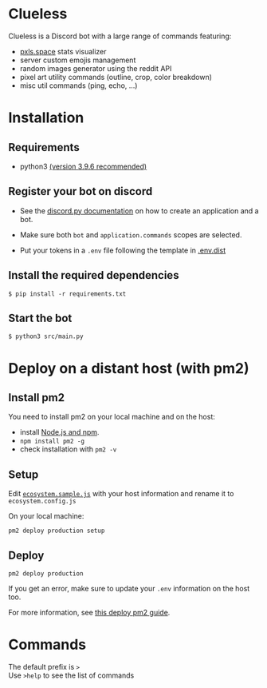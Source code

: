 # Clueless

Clueless is a Discord bot with a large range of commands featuring:
 - [pxls.space](https://pxls.space) stats visualizer
 - server custom emojis management
 - random images generator using the reddit API
 - pixel art utility commands (outline, crop, color breakdown)
 - misc util commands (ping, echo, ...)

# Installation

## Requirements

- python3 [(version 3.9.6 recommended)](https://www.python.org/downloads/release/python-396/=)

## Register your bot on discord

- See the [discord.py documentation](https://discordpy.readthedocs.io/en/stable/discord.html) on how to create an application and a bot.

- Make sure both `bot` and `application.commands` scopes are selected.

- Put your tokens in a `.env` file following the template in [.env.dist](.env.dist)

## Install the required dependencies

    $ pip install -r requirements.txt


## Start the bot

    $ python3 src/main.py

# Deploy on a distant host (with pm2)

## Install pm2  

You need to install pm2 on your local machine and on the host:
- install [Node.js and npm](https://nodejs.org/en/).
- `npm install pm2 -g`
- check installation with `pm2 -v`  

## Setup
Edit [`ecosystem.sample.js`](ecosystem.sample.js) with your host information and rename it to `ecosystem.config.js`

On your local machine:

    pm2 deploy production setup

## Deploy

    pm2 deploy production

If you get an error, make sure to update your `.env` information on the host too.

For more information, see [this deploy pm2 guide](https://gist.github.com/hoangmirs/b2cb60e0aa60019f0c8b13927ce9d0a2).

# Commands

The default prefix is `>`  
Use `>help` to see the list of commands
